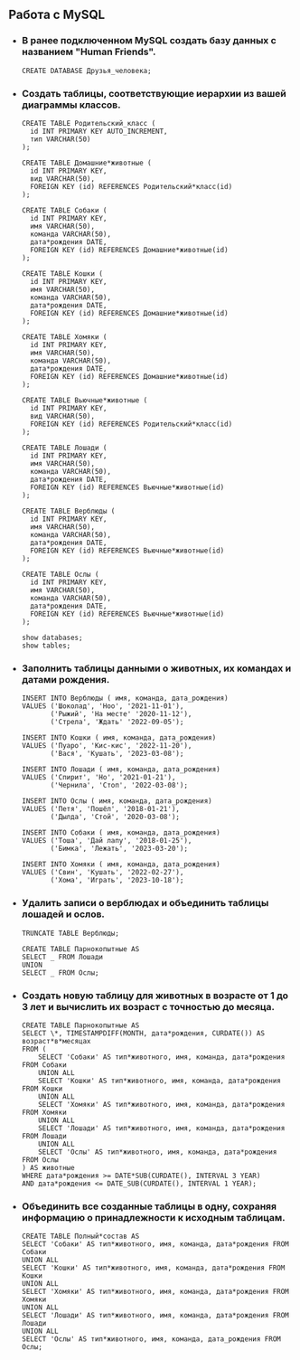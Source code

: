 ## Работа с MySQL

- ### В ранее подключенном MySQL создать базу данных с названием "Human Friends".

      CREATE DATABASE Друзья_человека;

- ### Создать таблицы, соответствующие иерархии из вашей диаграммы классов.

      CREATE TABLE Родительский_класс (
        id INT PRIMARY KEY AUTO_INCREMENT,
        тип VARCHAR(50)
      );

      CREATE TABLE Домашние*животные (
        id INT PRIMARY KEY,
        вид VARCHAR(50),
        FOREIGN KEY (id) REFERENCES Родительский*класс(id)
      );

      CREATE TABLE Собаки (
        id INT PRIMARY KEY,
        имя VARCHAR(50),
        команда VARCHAR(50),
        дата*рождения DATE,
        FOREIGN KEY (id) REFERENCES Домашние*животные(id)
      );

      CREATE TABLE Кошки (
        id INT PRIMARY KEY,
        имя VARCHAR(50),
        команда VARCHAR(50),
        дата*рождения DATE,
        FOREIGN KEY (id) REFERENCES Домашние*животные(id)
      );

      CREATE TABLE Хомяки (
        id INT PRIMARY KEY,
        имя VARCHAR(50),
        команда VARCHAR(50),
        дата*рождения DATE,
        FOREIGN KEY (id) REFERENCES Домашние*животные(id)
      );

      CREATE TABLE Вьючные*животные (
        id INT PRIMARY KEY,
        вид VARCHAR(50),
        FOREIGN KEY (id) REFERENCES Родительский*класс(id)
      );
      
      CREATE TABLE Лошади (
        id INT PRIMARY KEY,
        имя VARCHAR(50),
        команда VARCHAR(50),
        дата*рождения DATE,
        FOREIGN KEY (id) REFERENCES Вьючные*животные(id)
      );
      
      CREATE TABLE Верблюды (
        id INT PRIMARY KEY,
        имя VARCHAR(50),
        команда VARCHAR(50),
        дата*рождения DATE,
        FOREIGN KEY (id) REFERENCES Вьючные*животные(id)
      );
      
      CREATE TABLE Ослы (
        id INT PRIMARY KEY,
        имя VARCHAR(50),
        команда VARCHAR(50),
        дата*рождения DATE,
        FOREIGN KEY (id) REFERENCES Вьючные*животные(id)
      );
      
      show databases;
      show tables;

- ### Заполнить таблицы данными о животных, их командах и датами рождения.

      INSERT INTO Верблюды ( имя, команда, дата_рождения)
      VALUES ('Шоколад', 'Ноo', '2021-11-01'),
             ('Рыжий', 'На месте' '2020-11-12'),
             ('Стрела', 'Ждать' '2022-09-05');
      
      INSERT INTO Кошки ( имя, команда, дата_рождения)
      VALUES ('Пуаро', 'Кис-кис', '2022-11-20'),
             ('Вася', 'Кушать', '2023-03-08');
      
      INSERT INTO Лошади ( имя, команда, дата_рождения)
      VALUES ('Спирит', 'Но', '2021-01-21'),
             ('Чернила', 'Стоп', '2022-03-08');
      
      INSERT INTO Ослы ( имя, команда, дата_рождения)
      VALUES ('Петя', 'Пошёл', '2018-01-21'),
             ('Дылда', 'Стой', '2020-03-08');
      
      INSERT INTO Собаки ( имя, команда, дата_рождения)
      VALUES ('Тоша', 'Дай лапу', '2018-01-25'),
             ('Бимка', 'Лежать', '2023-03-20');
      
      INSERT INTO Хомяки ( имя, команда, дата_рождения)
      VALUES ('Свин', 'Кушать', '2022-02-27'),
             ('Хома', 'Играть', '2023-10-18');

- ### Удалить записи о верблюдах и объединить таблицы лошадей и ослов.

      TRUNCATE TABLE Верблюды;
      
      CREATE TABLE Парнокопытные AS
      SELECT _ FROM Лошади
      UNION
      SELECT _ FROM Ослы;

- ### Создать новую таблицу для животных в возрасте от 1 до 3 лет и вычислить их возраст с точностью до месяца.

      CREATE TABLE Парнокопытные AS
      SELECT \*, TIMESTAMPDIFF(MONTH, дата*рождения, CURDATE()) AS возраст*в*месяцах
      FROM (
          SELECT 'Собаки' AS тип*животного, имя, команда, дата*рождения FROM Собаки
          UNION ALL
          SELECT 'Кошки' AS тип*животного, имя, команда, дата*рождения FROM Кошки
          UNION ALL
          SELECT 'Хомяки' AS тип*животного, имя, команда, дата*рождения FROM Хомяки
          UNION ALL
          SELECT 'Лошади' AS тип*животного, имя, команда, дата*рождения FROM Лошади
          UNION ALL
          SELECT 'Ослы' AS тип*животного, имя, команда, дата*рождения FROM Ослы
      ) AS животные
      WHERE дата*рождения >= DATE*SUB(CURDATE(), INTERVAL 3 YEAR)
      AND дата*рождения <= DATE_SUB(CURDATE(), INTERVAL 1 YEAR);

- ### Объединить все созданные таблицы в одну, сохраняя информацию о принадлежности к исходным таблицам.

      CREATE TABLE Полный*состав AS
      SELECT 'Собаки' AS тип*животного, имя, команда, дата*рождения FROM Собаки
      UNION ALL
      SELECT 'Кошки' AS тип*животного, имя, команда, дата*рождения FROM Кошки
      UNION ALL
      SELECT 'Хомяки' AS тип*животного, имя, команда, дата*рождения FROM Хомяки
      UNION ALL
      SELECT 'Лошади' AS тип*животного, имя, команда, дата*рождения FROM Лошади
      UNION ALL
      SELECT 'Ослы' AS тип*животного, имя, команда, дата_рождения FROM Ослы;
